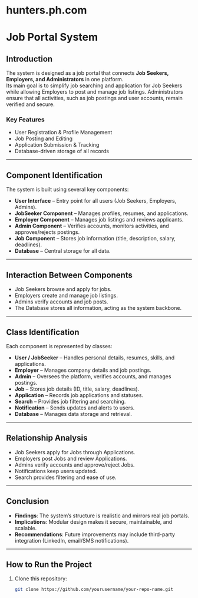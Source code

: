# hunters.ph.com


# Job Portal System

## Introduction
The system is designed as a job portal that connects **Job Seekers, Employers, and Administrators** in one platform.  
Its main goal is to simplify job searching and application for Job Seekers while allowing Employers to post and manage job listings. Administrators ensure that all activities, such as job postings and user accounts, remain verified and secure.

### Key Features
- User Registration & Profile Management  
- Job Posting and Editing  
- Application Submission & Tracking  
- Database-driven storage of all records  

---

## Component Identification
The system is built using several key components:

- **User Interface** – Entry point for all users (Job Seekers, Employers, Admins).  
- **JobSeeker Component** – Manages profiles, resumes, and applications.  
- **Employer Component** – Manages job listings and reviews applicants.  
- **Admin Component** – Verifies accounts, monitors activities, and approves/rejects postings.  
- **Job Component** – Stores job information (title, description, salary, deadlines).  
- **Database** – Central storage for all data.  

---

## Interaction Between Components
- Job Seekers browse and apply for jobs.  
- Employers create and manage job listings.  
- Admins verify accounts and job posts.  
- The Database stores all information, acting as the system backbone.  

---

## Class Identification
Each component is represented by classes:

- **User / JobSeeker** – Handles personal details, resumes, skills, and applications.  
- **Employer** – Manages company details and job postings.  
- **Admin** – Oversees the platform, verifies accounts, and manages postings.  
- **Job** – Stores job details (ID, title, salary, deadlines).  
- **Application** – Records job applications and statuses.  
- **Search** – Provides job filtering and searching.  
- **Notification** – Sends updates and alerts to users.  
- **Database** – Manages data storage and retrieval.  

---

## Relationship Analysis
- Job Seekers apply for Jobs through Applications.  
- Employers post Jobs and review Applications.  
- Admins verify accounts and approve/reject Jobs.  
- Notifications keep users updated.  
- Search provides filtering and ease of use.  

---

## Conclusion
- **Findings**: The system’s structure is realistic and mirrors real job portals.  
- **Implications**: Modular design makes it secure, maintainable, and scalable.  
- **Recommendations**: Future improvements may include third-party integration (LinkedIn, email/SMS notifications).  

---

## How to Run the Project
1. Clone this repository:
   ```bash
   git clone https://github.com/yourusername/your-repo-name.git

